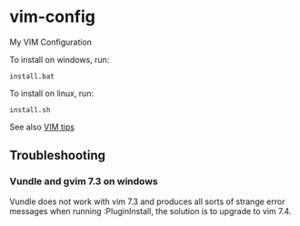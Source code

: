 # vim-config
My VIM Configuration

To install on windows, run:
```
install.bat
```

To install on linux, run:
```
install.sh
```

See also [VIM tips](files/vimtips.md)

## Troubleshooting
### Vundle and gvim 7.3 on windows
Vundle does not work with vim 7.3 and produces all sorts of strange error
messages when running :PluginInstall, the solution is to upgrade to vim 7.4.

